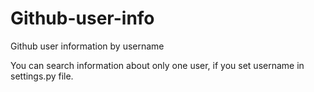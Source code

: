 # Github-user-info
Github user information by username

You can search information about only one user, if you set username in settings.py file. 
